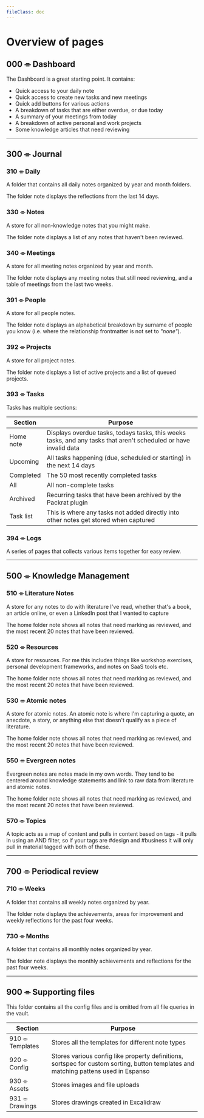 ```yaml
---
fileClass: doc
---
```

# Overview of pages

## 000 ⌯ Dashboard
The Dashboard is a great starting point. It contains:
* Quick access to your daily note
* Quick access to create new tasks and new meetings
* Quick add buttons for various actions
* A breakdown of tasks that are either overdue, or due today
* A summary of your meetings from today
* A breakdown of active personal and work projects
* Some knowledge articles that need reviewing
---
## 300 ⌯ Journal
### 310 ⌯ Daily
A folder that contains all daily notes organized by year and month folders.

The folder note displays the reflections from the last 14 days.

### 330 ⌯ Notes
A store for all non-knowledge notes that you might make.

The folder note displays a list of any notes that haven't been reviewed.

### 340 ⌯ Meetings
A store for all meeting notes organized by year and month.

The folder note displays any meeting notes that still need reviewing, and a table of meetings from the last two weeks.

### 391 ⌯ People
A store for all people notes.

The folder note displays an alphabetical breakdown by surname of people you know (i.e. where the relationship frontmatter is not set to *"none"*).

### 392 ⌯ Projects
A store for all project notes.

The folder note displays a list of active projects and a list of queued projects.

### 393 ⌯ Tasks
Tasks has multiple sections:

| Section    | Purpose |
| -------- | ------- |
| Home note  | Displays overdue tasks, todays tasks, this weeks tasks, and any tasks that aren't scheduled or have invalid data |
| Upcoming | All tasks happening (due, scheduled or starting) in the next 14 days | 
| Completed | The 50 most recently completed tasks |
| All | All non-complete tasks |
| Archived | Recurring tasks that have been archived by the Packrat plugin |
| Task list | This is where any tasks not added directly into other notes get stored when captured |


### 394 ⌯ Logs
A series of pages that collects various items together for easy review.

---

## 500 ⌯ Knowledge Management
### 510 ⌯ Literature Notes
A store for any notes to do with literature I've read, whether that's a book, an article online, or even a LinkedIn post that I wanted to capture

The home folder note shows all notes that need marking as reviewed, and the most recent 20 notes that have been reviewed.

### 520 ⌯ Resources
A store for resources. For me this includes things like workshop exercises, personal development frameworks, and notes on SaaS tools etc.

The home folder note shows all notes that need marking as reviewed, and the most recent 20 notes that have been reviewed.

### 530 ⌯ Atomic notes
A store for atomic notes. An atomic note is where I'm capturing a quote, an anecdote, a story, or anything else that doesn't qualify as a piece of literature.

The home folder note shows all notes that need marking as reviewed, and the most recent 20 notes that have been reviewed.

### 550 ⌯ Evergreen notes
Evergreen notes are notes made in my own words. They tend to be centered around knowledge statements and link to raw data from literature and atomic notes. 

The home folder note shows all notes that need marking as reviewed, and the most recent 20 notes that have been reviewed.

### 570 ⌯ Topics
A topic acts as a map of content and pulls in content based on tags - it pulls in using an AND filter, so if your tags are #design and #business it will only pull in material tagged with both of these.

---

## 700 ⌯ Periodical review

### 710 ⌯ Weeks
A folder that contains all weekly notes organized by year.

The folder note displays the achievements, areas for improvement and weekly reflections for the past four weeks.

### 730 ⌯ Months
A folder that contains all monthly notes organized by year.

The folder note displays the monthly achievements and reflections for the past four weeks.

---

## 900 ⌯ Supporting files

This folder contains all the config files and is omitted from all file queries in the vault.

| Section    | Purpose |
| -------- | ------- |
| 910 ⌯ Templates | Stores all the templates for different note types |
| 920 ⌯ Config | Stores various config like property definitions, sortspec for custom sorting, button templates and matching pattens used in Espanso |
| 930 ⌯ Assets | Stores images and file uploads |
| 931 ⌯ Drawings | Stores drawings created in Excalidraw |